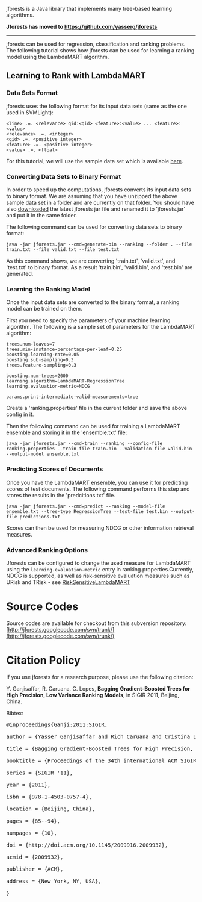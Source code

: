 jforests is a Java library that implements many tree-based learning algorithms.

**Jforests has moved to https://github.com/yasserg/jforests**

---


jforests can be used for regression, classification and ranking problems. The following tutorial shows how jforests can be used for learning a ranking model using the LambdaMART algorithm.

## Learning to Rank with LambdaMART ##

### Data Sets Format ###
jforests uses the following format for its input data sets (same as the one used in SVMLight):

```
<line> .=. <relevance> qid:<qid> <feature>:<value> ... <feature>:<value> 
<relevance> .=. <integer>
<qid> .=. <positive integer>
<feature> .=. <positive integer>
<value> .=. <float>
```

For this tutorial, we will use the sample data set which is available [here](http://jforests.googlecode.com/svn/trunk/jforests/src/main/resources/sample-ranking-data.zip).


### Converting Data Sets to Binary Format ###
In order to speed up the computations, jforests converts its input data sets to binary format. We are assuming that you have unzipped the above sample data set in a folder and are currently on that folder. You should have also [downloaded](http://code.google.com/p/jforests/downloads/list) the latest jforests jar file and renamed it to 'jforests.jar' and put it in the same folder.

The following command can be used for converting data sets to binary format:

```
java -jar jforests.jar --cmd=generate-bin --ranking --folder . --file train.txt --file valid.txt --file test.txt
```

As this command shows, we are converting 'train.txt', 'valid.txt', and 'test.txt' to binary format. As a result 'train.bin', 'valid.bin', and 'test.bin' are generated.

### Learning the Ranking Model ###
Once the input data sets are converted to the binary format, a ranking model can be trained on them.

First you need to specify the parameters of your machine learning algorithm. The following is a sample set of parameters for the LambdaMART algorithm:

```
trees.num-leaves=7
trees.min-instance-percentage-per-leaf=0.25
boosting.learning-rate=0.05
boosting.sub-sampling=0.3
trees.feature-sampling=0.3

boosting.num-trees=2000
learning.algorithm=LambdaMART-RegressionTree
learning.evaluation-metric=NDCG

params.print-intermediate-valid-measurements=true
```

Create a 'ranking.properties' file in the current folder and save the above config in it.

Then the following command can be used for training a LambdaMART ensemble and storing it in the 'ensemble.txt' file:

```
java -jar jforests.jar --cmd=train --ranking --config-file ranking.properties --train-file train.bin --validation-file valid.bin --output-model ensemble.txt
```

### Predicting Scores of Documents ###
Once you have the LambdaMART ensemble, you can use it for predicting scores of test documents. The following command performs this step and stores the results in the 'predcitions.txt' file.

```
java -jar jforests.jar --cmd=predict --ranking --model-file ensemble.txt --tree-type RegressionTree --test-file test.bin --output-file predictions.txt
```

Scores can then be used for measuring NDCG or other information retrieval measures.

### Advanced Ranking Options ###

Jforests can be configured to change the used measure for LambdaMART using the `learning.evaluation-metric` entry in ranking.properties.Currently, NDCG is supported, as well as risk-sensitive evaluation measures such as URisk and TRisk - see [RiskSensitiveLambdaMART](RiskSensitiveLambdaMART.md)

# Source Codes #
Source codes are available for checkout from this subversion repository: [http://jforests.googlecode.com/svn/trunk/](http://jforests.googlecode.com/svn/trunk/)

# Citation Policy #
If you use jforests for a research purpose, please use the following citation:

Y. Ganjisaffar, R. Caruana, C. Lopes, **Bagging Gradient-Boosted Trees for High Precision, Low Variance Ranking Models**, in SIGIR 2011, Beijing, China.

Bibtex:
<pre>
@inproceedings{Ganji:2011:SIGIR,<br>
author = {Yasser Ganjisaffar and Rich Caruana and Cristina Lopes},<br>
title = {Bagging Gradient-Boosted Trees for High Precision, Low Variance Ranking Models},<br>
booktitle = {Proceedings of the 34th international ACM SIGIR conference on Research and development in Information},<br>
series = {SIGIR '11},<br>
year = {2011},<br>
isbn = {978-1-4503-0757-4},<br>
location = {Beijing, China},<br>
pages = {85--94},<br>
numpages = {10},<br>
doi = {http://doi.acm.org/10.1145/2009916.2009932},<br>
acmid = {2009932},<br>
publisher = {ACM},<br>
address = {New York, NY, USA},<br>
}<br>
</pre>